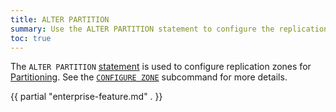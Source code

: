 ```yaml
---
title: ALTER PARTITION
summary: Use the ALTER PARTITION statement to configure the replication zone for a partition.
toc: true
---
```


The `ALTER PARTITION` [statement](sql-statements.html) is used to configure replication zones for [Partitioning](partitioning.html). See the [`CONFIGURE ZONE`](configure-zone.html) subcommand for more details.

{{ partial "enterprise-feature.md" . }}
